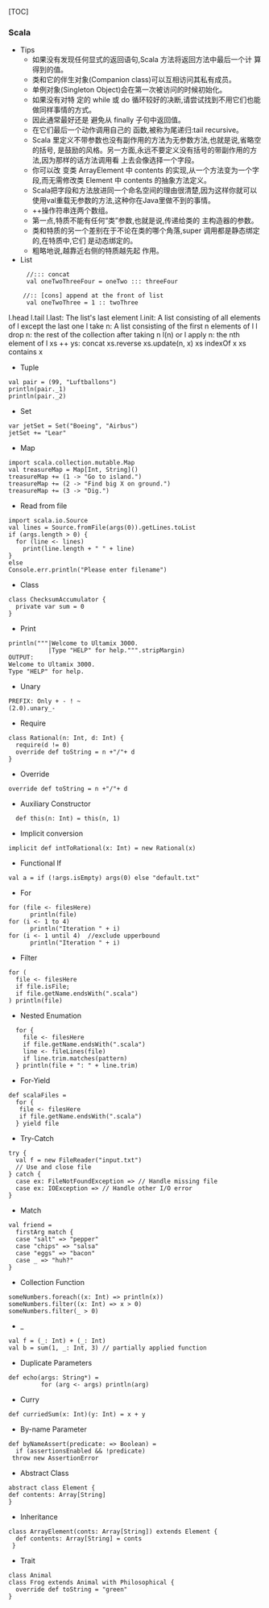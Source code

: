 

[TOC]
### Scala

- Tips
	- 如果没有发现任何显式的返回语句,Scala 方法将返回方法中最后一个计 算得到的值。
	- 类和它的伴生对象(Companion class)可以互相访问其私有成员。
	- 单例对象(Singleton Object)会在第一次被访问的时候初始化。
	- 如果没有对特 定的 while 或 do 循环较好的决断,请尝试找到不用它们也能做同样事情的方式。
	- 因此通常最好还是 避免从 finally 子句中返回值。
	- 在它们最后一个动作调用自己的 函数,被称为尾递归:tail recursive。
	- Scala 里定义不带参数也没有副作用的方法为无参数方法,也就是说,省略空的括号, 是鼓励的风格。另一方面,永远不要定义没有括号的带副作用的方法,因为那样的话方法调用看 上去会像选择一个字段。
	- 你可以改 变类 ArrayElement 中 contents 的实现,从一个方法变为一个字段,而无需修改类 Element 中 contents 的抽象方法定义。
	- Scala把字段和方法放进同一个命名空间的理由很清楚,因为这样你就可以使用val重载无参数的方法,这种你在Java里做不到的事情。
	- ++操作符串连两个数组。
	- 第一点,特质不能有任何“类”参数,也就是说,传递给类的 主构造器的参数。
	- 类和特质的另一个差别在于不论在类的哪个角落,super 调用都是静态绑定的,在特质中,它们 是动态绑定的。
	- 粗略地说,越靠近右侧的特质越先起 作用。
- List
```
	 //::: concat 
	 val oneTwoThreeFour = oneTwo ::: threeFour
```
```
	//:: [cons] append at the front of list
	 val oneTwoThree = 1 :: twoThree
```
l.head
l.tail
l.last: The list's last element
l.init: A list consisting of all elements of l except the last one
l take n: A list consisting of the first n elements of l
l drop n: the rest of the collection after taking n
l(n) or l apply n: the nth element of l
xs ++ ys: concat
xs.reverse
xs.update(n, x)
xs indexOf x
xs contains x

- Tuple
	
```
val pair = (99, "Luftballons")
println(pair._1)
println(pair._2)
```

- Set
```
var jetSet = Set("Boeing", "Airbus")
jetSet += "Lear"
```

- Map
```
import scala.collection.mutable.Map
val treasureMap = Map[Int, String]()
treasureMap += (1 -> "Go to island.")
treasureMap += (2 -> "Find big X on ground.")
treasureMap += (3 -> "Dig.")
```

- Read from file
```
import scala.io.Source
val lines = Source.fromFile(args(0)).getLines.toList
if (args.length > 0) {
  for (line <- lines)
    print(line.length + " " + line)
}
else
Console.err.println("Please enter filename")
```

- Class 
```
class ChecksumAccumulator {
  private var sum = 0
}
```

- Print
```
println("""|Welcome to Ultamix 3000.
           |Type "HELP" for help.""".stripMargin)
OUTPUT: 
Welcome to Ultamix 3000.
Type "HELP" for help.
```

- Unary
```
PREFIX: Only + - ! ~
(2.0).unary_-
```

- Require
```
class Rational(n: Int, d: Int) {
  require(d != 0)
  override def toString = n +"/"+ d
}
```

- Override
```
override def toString = n +"/"+ d
```

- Auxiliary Constructor
```
  def this(n: Int) = this(n, 1)
```
- Implicit conversion
```
implicit def intToRational(x: Int) = new Rational(x)
```

- Functional If
```
val a = if (!args.isEmpty) args(0) else "default.txt"
```

- For
```
for (file <- filesHere)
	  println(file)
for (i <- 1 to 4)  
      println("Iteration " + i)
for (i <- 1 until 4)  //exclude upperbound
	  println("Iteration " + i)
```
- Filter 
```
for (
  file <- filesHere
  if file.isFile;
  if file.getName.endsWith(".scala")
) println(file)
```

- Nested Enumation
```
  for {
    file <- filesHere
    if file.getName.endsWith(".scala")
    line <- fileLines(file)
    if line.trim.matches(pattern)
  } println(file + ": " + line.trim)
```

- For-Yield
```
def scalaFiles =
  for {
   file <- filesHere
   if file.getName.endsWith(".scala")
  } yield file
```

- Try-Catch
```
try {
  val f = new FileReader("input.txt")
  // Use and close file
} catch {
  case ex: FileNotFoundException => // Handle missing file
  case ex: IOException => // Handle other I/O error
}
```

- Match
```
val friend =
￼￼firstArg match {
  case "salt" => "pepper"
  case "chips" => "salsa"
  case "eggs" => "bacon"
  case _ => "huh?"
}
```
- Collection Function
```
someNumbers.foreach((x: Int) => println(x))
someNumbers.filter((x: Int) => x > 0)
someNumbers.filter(_ > 0)
```

-  _
```
val f = (_: Int) + (_: Int)
val b = sum(1, _: Int, 3) // partially applied function
```

- Duplicate Parameters
```
def echo(args: String*) =
         for (arg <- args) println(arg)
```

- Curry
```
def curriedSum(x: Int)(y: Int) = x + y
```

- By-name Parameter
```
def byNameAssert(predicate: => Boolean) =
  if (assertionsEnabled && !predicate)
￼throw new AssertionError
```

- Abstract Class
```
abstract class Element {
def contents: Array[String]
}
```

- Inheritance
```
class ArrayElement(conts: Array[String]) extends Element {
  def contents: Array[String] = conts
￼}
```

- Trait
```
class Animal
class Frog extends Animal with Philosophical {
  override def toString = "green"
}
```